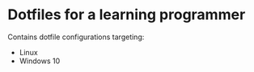 # Dotfiles for a learning programmer
Contains dotfile configurations targeting:
- Linux
- Windows 10

